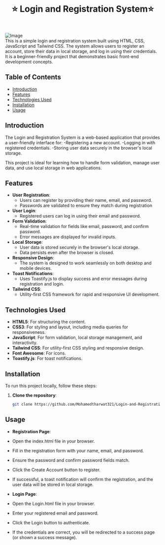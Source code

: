 <h1 align="center"> ⭐️ Login and Registration System⭐️ </h1> <br>





![Image](https://github.com/user-attachments/assets/d310e7c2-a6a0-4ca7-a851-6358fc0b486e) <br>
This is a simple login and registration system built using HTML, CSS, JavaScript and Tailwind CSS. The system allows users to register an account, store their data in local storage, and log in using their credentials. It is a beginner-friendly project that demonstrates basic front-end development concepts.


## Table of Contents

- [Introduction](#introduction)
- [Features](#features)
- [Technologies Used](#technologies-used)
- [Installation](#installation)
- [Usage](#usage)


## Introduction
The Login and Registration System is a web-based application that provides a user-friendly interface for:
  -Registering a new account.
  -Logging in with registered credentials.
  -Storing user data securely in the browser's local storage.

This project is ideal for learning how to handle form validation, manage user data, and use local storage in web applications.

## Features
- **User Registration**:
  - Users can register by providing their name, email, and password.
  - Passwords are validated to ensure they match during registration
- **User Login**:
   - Registered users can log in using their email and password.
- **Form Validation**:
    - Real-time validation for fields like email, password, and confirm password.
    - Error messages are displayed for invalid inputs.
- **Local Storage**:
    - User data is stored securely in the browser's local storage.
    - Data persists even after the browser is closed.
- **Responsive Design**:
    - The system is designed to work seamlessly on both desktop and mobile devices.
- **Toast Notifications**:
     - Uses Toastify.js to display success and error messages during registration and login.
- **Tailwind CSS**:
    - Utility-first CSS framework for rapid and responsive UI development.
    

  



## Technologies Used
- **HTML5**: For structuring the content.
- **CSS3**: For styling and layout, including media queries for responsiveness.
- **JavaScript**: For form validation, local storage management, and interactivity.
- **Tailwind CSS**: For utility-first CSS styling and responsive design.
- **Font Awesome**: For icons.
- **Toastify.js**: For toast notifications.


## Installation
To run this project locally, follow these steps:

1. **Clone the repository**:
   ```bash
   git clone https://github.com/Mohamedtharwat321/Login-and-Registration-System.git


## Usage
- **Registration Page**:
 - Open the index.html file in your browser.
 - Fill in the registration form with your name, email, and password.
 - Ensure the password and confirm password fields match.
 - Click the Create Account button to register.
 - If successful, a toast notification will confirm the registration, and the user data will be stored in local storage.

- **Login Page**:
 - Open the Login.html file in your browser.
 - Enter your registered email and password.
 - Click the Login button to authenticate.
 - If the credentials are correct, you will be redirected to a success page (or shown a success message).
